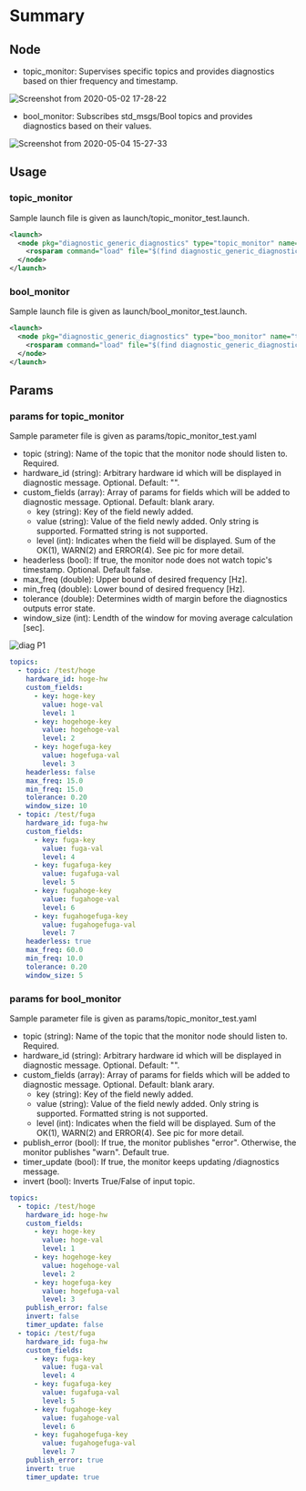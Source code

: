 # Summary

## Node

- topic_monitor: Supervises specific topics and provides diagnostics based on thier frequency and timestamp.

![Screenshot from 2020-05-02 17-28-22](https://user-images.githubusercontent.com/22934528/80859281-5ceb5400-8c9a-11ea-8e3d-a2ac3a86d7b5.png)

- bool_monitor: Subscribes std_msgs/Bool topics and provides diagnostics based on their values.

![Screenshot from 2020-05-04 15-27-33](https://user-images.githubusercontent.com/22934528/80940868-e1b1ab80-8e1b-11ea-98fd-a1d3937b5054.png)

## Usage

### topic_monitor

Sample launch file is given as launch/topic_monitor_test.launch.

```xml
<launch>
  <node pkg="diagnostic_generic_diagnostics" type="topic_monitor" name="test_monitor" output="screen">
    <rosparam command="load" file="$(find diagnostic_generic_diagnostics)/params/topic_monitor_test.yaml"/>
  </node>
</launch>
```

### bool_monitor

Sample launch file is given as launch/bool_monitor_test.launch.

```xml
<launch>
  <node pkg="diagnostic_generic_diagnostics" type="boo_monitor" name="test_monitor" output="screen">
    <rosparam command="load" file="$(find diagnostic_generic_diagnostics)/params/boo_monitor_test.yaml"/>
  </node>
</launch>
```

## Params

### params for topic_monitor

Sample parameter file is given as params/topic_monitor_test.yaml

- topic (string): Name of the topic that the monitor node should listen to. Required.
- hardware_id (string): Arbitrary hardware id which will be displayed in diagnostic message. Optional. Default: "".
- custom_fields (array): Array of params for fields which will be added to diagnostic message. Optional. Default: blank arary.
  - key (string): Key of the field newly added.
  - value (string): Value of the field newly added. Only string is supported. Formatted string is not supported.
  - level (int): Indicates when the field will be displayed. Sum of the OK(1), WARN(2) and ERROR(4). See pic for more detail.
- headerless (bool): If true, the monitor node does not watch topic's timestamp. Optional. Default false.
- max_freq (double): Upper bound of desired frequency [Hz].
- min_freq (double): Lower bound of desired frequency [Hz].
- tolerance (double): Determines width of margin before the diagnostics outputs error state.
- window_size (int): Lendth of the window for moving average calculation [sec].

![diag P1](https://user-images.githubusercontent.com/22934528/80859252-1eee3000-8c9a-11ea-9bf2-1eb89134d215.png)

```yaml
topics:
  - topic: /test/hoge
    hardware_id: hoge-hw
    custom_fields:
      - key: hoge-key
        value: hoge-val
        level: 1
      - key: hogehoge-key
        value: hogehoge-val
        level: 2
      - key: hogefuga-key
        value: hogefuga-val
        level: 3
    headerless: false
    max_freq: 15.0
    min_freq: 15.0
    tolerance: 0.20
    window_size: 10
  - topic: /test/fuga
    hardware_id: fuga-hw
    custom_fields:
      - key: fuga-key
        value: fuga-val
        level: 4
      - key: fugafuga-key
        value: fugafuga-val
        level: 5
      - key: fugahoge-key
        value: fugahoge-val
        level: 6
      - key: fugahogefuga-key
        value: fugahogefuga-val
        level: 7
    headerless: true
    max_freq: 60.0
    min_freq: 10.0
    tolerance: 0.20
    window_size: 5
```

### params for bool_monitor

Sample parameter file is given as params/topic_monitor_test.yaml

- topic (string): Name of the topic that the monitor node should listen to. Required.
- hardware_id (string): Arbitrary hardware id which will be displayed in diagnostic message. Optional. Default: "".
- custom_fields (array): Array of params for fields which will be added to diagnostic message. Optional. Default: blank arary.
  - key (string): Key of the field newly added.
  - value (string): Value of the field newly added. Only string is supported. Formatted string is not supported.
  - level (int): Indicates when the field will be displayed. Sum of the OK(1), WARN(2) and ERROR(4). See pic for more detail.
- publish_error (bool): If true, the monitor publishes "error". Otherwise, the monitor publishes "warn". Default true.
- timer_update (bool): If true, the monitor keeps updating /diagnostics message.
- invert (bool): Inverts True/False of input topic.

```yaml
topics:
  - topic: /test/hoge
    hardware_id: hoge-hw
    custom_fields:
      - key: hoge-key
        value: hoge-val
        level: 1
      - key: hogehoge-key
        value: hogehoge-val
        level: 2
      - key: hogefuga-key
        value: hogefuga-val
        level: 3
    publish_error: false
    invert: false
    timer_update: false
  - topic: /test/fuga
    hardware_id: fuga-hw
    custom_fields:
      - key: fuga-key
        value: fuga-val
        level: 4
      - key: fugafuga-key
        value: fugafuga-val
        level: 5
      - key: fugahoge-key
        value: fugahoge-val
        level: 6
      - key: fugahogefuga-key
        value: fugahogefuga-val
        level: 7
    publish_error: true
    invert: true
    timer_update: true
```

